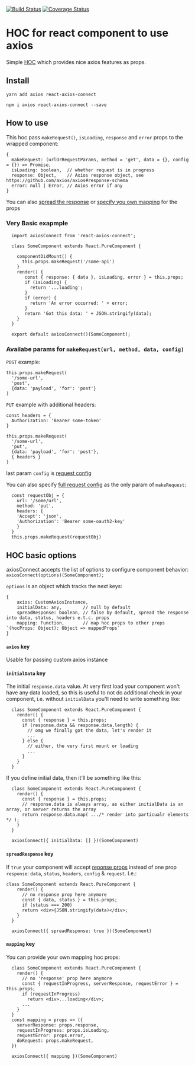 [![Build Status](https://travis-ci.com/achepukov/react-axios-connect.svg?branch=master)](https://travis-ci.com/achepukov/react-axios-connect)
[![Coverage Status](https://coveralls.io/repos/github/achepukov/react-axios-connect/badge.svg?branch=master)](https://coveralls.io/github/achepukov/react-axios-connect?branch=master)

# HOC for react component to use axios

Simple [HOC](https://reactjs.org/docs/higher-order-components.html) which provides nice axios features as props.

## Install

`yarn add axios react-axios-connect`

`npm i axios react-axios-connect --save`

## How to use

This hoc pass `makeRequest()`, `isLoading`, `response` and `error` props to the wrapped component:

```
{
  makeRequest: (urlOrRequestParams, method = 'get', data = {}, config = {}) => Promise,
  isLoading: boolean,  // whether request is in progress
  response: Object,    // Axios response object, see https://github.com/axios/axios#response-schema
  error: null | Error, // Axios error if any
}
```
You can also [spread the response](#spreadresponse-key) or [specify you own mapping](#mapping-key) for the props

### Very Basic exapmple

```
  import axiosConnect from 'react-axios-connect';

  class SomeComponent extends React.PureComponent {

    componentDidMount() {
      this.props.makeRequest('/some-api')
    }
    render() {
       const { response: { data }, isLoading, error } = this.props;
       if (isLoading) {
         return '...loading';
       }
       if (error) {
         return 'An error occurred: ' + error;
       }
       return 'Got this data: ' + JSON.stringify(data);
    }
  }

  export default axiosConnect()(SomeComponent);
``` 
### Availabe params for `makeRequest(url, method, data, config)`

`POST` example: 
```
this.props.makeRequest(
  '/some-url',
  'post',
  {data: 'payload', 'for': 'post'}
)
```
`PUT` example with additional headers:
```
const headers = {
  Authorization: 'Bearer some-token'
}

this.props.makeRequest(
  '/some-url',
  'put',
  {data: 'payload', 'for': 'post'},
  { headers }
)
```

last param `config` is [request config](https://github.com/axios/axios#request-config)

You can also specify [full request config](https://github.com/axios/axios#request-config) as the only param of `makeRequest`: 

```
  const requestObj = {
    url: '/some/url',
    method: 'put',
    headers: {
    'Accept': 'json',
    'Authorization': 'Bearer some-oauth2-key'
    }
  }
  this.props.makeRequest(requestObj)
```

## HOC basic options

axiosConnect accepts the list of options to configure component behavior: `axiosConnect(options)(SomeComponent);`

`options` is an object which tracks the next keys:

```
{
    axios: CustomAxiosInstance,
    initialData: any,        // null by default
    spreadResponse: boolean, // false by default, spread the response into data, status, headers e.t.c. props
    mapping: Function,       // map hoc props to other props `(hocProps: Object): Object => mappedProps`
}
```
#### `axios` key

Usable for passing custom axios instance

#### `initialData` key

The initial `response.data` value. At very first load your component won't have any data loaded, so this is useful to not do additional check in your component, i.e. without `initialData` you'll need to write something like:

```
  class SomeComponent extends React.PureComponent {
    render() {
      const { response } = this.props;
      if (response.data && response.data.length) {
        // omg we finally got the data, let's render it
        ...
      } else {
        // either, the very first mount or loading
        ...
      }
    }
  }
```

If you define initial data, then it'll be something like this:

```
  class SomeComponent extends React.PureComponent {
    render() {
      const { response } = this.props;
      // response.data is always array, as either initialData is an array, or server returns the array
      return response.data.map( .../* render into particualr elements */ );
    }
  }

  axiosConnect({ initialData: [] })(SomeComponent)
```

#### `spreadResponse` key

If `true` your component will accept [reponse props](https://github.com/axios/axios#response-schema) instead of one prop `response`:
`data`, `status`, `headers`, `config` & `request`.  I.e.:

```
class SomeComponent extends React.PureComponent {
    render() {
      // no response prop here anymore
      const { data, status } = this.props;
      if (status === 200)
      return <div>{JSON.stringify(data)</div>;
    }
  }

  axiosConnect({ spreadResponse: true })(SomeComponent)
```

#### `mapping` key

You can provide your own mapping hoc props:

```
  class SomeComponent extends React.PureComponent {
    render() {
      // no 'response' prop here anymore
      const { requestInProgress, serverResponse, requestError } = this.props;
      if (requestInProgress)
        return <div>...loading</div>;
      ...
    }
  }
  const mapping = props => ({
    serverResponse: props.response,
    requestInProgress: props.isLoading,
    requestError: props.error,
    doRequest: props.makeRequest,
  })

  axiosConnect({ mapping })(SomeComponent)
```
